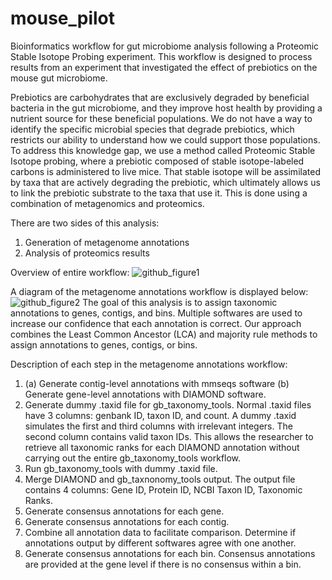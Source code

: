 # mouse_pilot
Bioinformatics workflow for gut microbiome analysis following a Proteomic Stable Isotope Probing experiment. This workflow is designed to process results from an experiment that investigated the effect of prebiotics on the mouse gut microbiome. 

Prebiotics are carbohydrates that are exclusively degraded by beneficial bacteria in the gut microbiome, and they improve host health by providing a nutrient source for these beneficial populations. We do not have a way to identify the specific microbial species that degrade prebiotics, which restricts our ability to understand how we could support those populations. To address this knowledge gap, we use a method called Proteomic Stable Isotope probing, where a prebiotic composed of stable isotope-labeled carbons is administered to live mice. That stable isotope will be assimilated by taxa that are actively degrading the prebiotic, which ultimately allows us to link the prebiotic substrate to the taxa that use it. This is done using a combination of metagenomics and proteomics. 

There are two sides of this analysis: 
1. Generation of metagenome annotations
3. Analysis of proteomics results

Overview of entire workflow:
![github_figure1](https://github.com/user-attachments/assets/fed510af-562b-40a2-8b10-82fdf71e015e)



A diagram of the metagenome annotations workflow is displayed below:
![github_figure2](https://github.com/user-attachments/assets/91e0f049-ef71-49d2-b973-faa36fe2c526)
The goal of this analysis is to assign taxonomic annotations to genes, contigs, and bins. Multiple softwares are used to increase our confidence that each annotation is correct. Our approach combines the Least Common Ancestor (LCA) and majority rule methods to assign annotations to genes, contigs, or bins.


Description of each step in the metagenome annotations workflow:
1. (a) Generate contig-level annotations with mmseqs software (b) Generate gene-level annotations with DIAMOND software.
2. Generate dummy .taxid file for gb_taxonomy_tools. Normal .taxid files have 3 columns: genbank ID, taxon ID, and count. A dummy .taxid simulates the first and third columns with irrelevant integers. The second column contains valid taxon IDs. This allows the researcher to retrieve all taxonomic ranks for each DIAMOND annotation without carrying out the entire gb_taxonomy_tools workflow.
3. Run gb_taxonomy_tools with dummy .taxid file.
4. Merge DIAMOND and gb_taxnonomy_tools output. The output file contains 4 columns: Gene ID, Protein ID, NCBI Taxon ID, Taxonomic Ranks.
5. Generate consensus annotations for each gene. 
6. Generate consensus annotations for each contig.
7. Combine all annotation data to facilitate comparison. Determine if annotations output by different softwares agree with one another.
8. Generate consensus annotations for each bin. Consensus annotations are provided at the gene level if there is no consensus within a bin.




